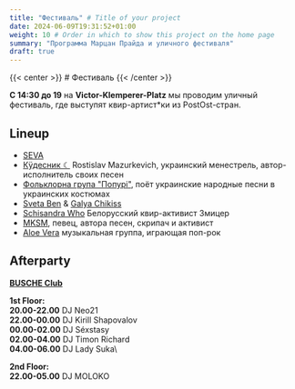 ```yaml
---
title: "Фестиваль" # Title of your project
date: 2024-06-09T19:31:52+01:00
weight: 10 # Order in which to show this project on the home page
summary: "Программа Марцан Прайда и уличного фестиваля"
draft: true
---
```


{{< center >}} # Фестиваль {{< /center >}}


**С 14:30 до 19** на **Victor-Klemperer-Platz** мы проводим уличный фестиваль, где выступят квир-артист\*ки из PostOst-стран.

## Lineup
    
* [SEVA](https://www.instagram.com/sevagramm)
* [Кÿдесник ☾](https://www.instagram.com/kudesnikmusic/) Rostislav Mazurkevich, украинский менестрель, автор-исполнитель своих песен
* [Фольклорна група "Попурі"](https://www.facebook.com/share/wtyEmn7yB4ochgXq/), поёт украинские народные песни в украинских костюмах
* [Sveta Ben](https://www.instagram.com/chikissecrets) & [Galya Chikiss](https://www.instagram.com/sveta.ben)
* [Schisandra Who](https://instagram.com/schisandra.who) Белорусский квир-активист Змицер
* [MKSM](https://www.instagram.com/mksm.music), певец, автора песен, скрипач и активист
* [Aloe Vera](https://www.instagram.com/aloeband/) музыкальная группа, играющая поп-рок

## Afterparty
**[BUSCHE Club](https://maps.app.goo.gl/pyHfXjk4eZbBC8Gy7)**

**1st Floor:**\
**20.00-22.00** DJ Neo21 \
**22.00-00.00** DJ Kirill Shapovalov\
**00.00-02.00** DJ Séxstasy\
**02.00-04.00** DJ Timon Richard\
**04.00-06.00** DJ Lady Suka\

**2nd Floor:**\
**22.00-05.00** DJ MOLOKO
